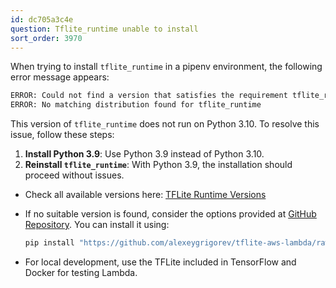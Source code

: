 ```yaml
---
id: dc705a3c4e
question: Tflite_runtime unable to install
sort_order: 3970
---
```


When trying to install `tflite_runtime` in a pipenv environment, the following error message appears:

```bash
ERROR: Could not find a version that satisfies the requirement tflite_runtime (from versions: none)
ERROR: No matching distribution found for tflite_runtime
```


This version of `tflite_runtime` does not run on Python 3.10. To resolve this issue, follow these steps:

1. **Install Python 3.9**: Use Python 3.9 instead of Python 3.10.
2. **Reinstall `tflite_runtime`**: With Python 3.9, the installation should proceed without issues.


- Check all available versions here: [TFLite Runtime Versions](https://google-coral.github.io/py-repo/tflite-runtime/)
- If no suitable version is found, consider the options provided at [GitHub Repository](https://github.com/alexeygrigorev/tflite-aws-lambda/tree/main/tflite). You can install it using:

  ```bash
  pip install "https://github.com/alexeygrigorev/tflite-aws-lambda/raw/main/tflite/tflite_runtime-2.7.0-cp38-cp38-linux_x86_64.whl"
  ```

- For local development, use the TFLite included in TensorFlow and Docker for testing Lambda.